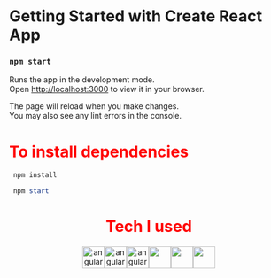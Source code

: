 # Getting Started with Create React App

### `npm start`

Runs the app in the development mode.\
Open [http://localhost:3000](http://localhost:3000) to view it in your browser.

The page will reload when you make changes.\
You may also see any lint errors in the console.

<h1 style="color:red">To install dependencies </h1>

```powershell
 npm install
```

```powershell
 npm start
```

<h1 style="color:red" align="center">Tech I used </h1>

 <div align="center" style="display: flex; justify-content: center;
   align-item:center; }}">
    <img src="https://icones.pro/wp-content/uploads/2021/06/icone-github-grise.png" alt="angular" width="40" height="40"/> 
    <img src="https://miro.medium.com/v2/resize:fit:512/1*W3ZHer9j6Cxzh78m0jLLdw.png" alt="angular" width="40" height="40"/> 
    <img src="https://cdn-icons-png.flaticon.com/512/732/732212.png" alt="angular" width="40" height="40"/>

   <img src="https://blog.leonhassan.co.uk/content/images/2019/01/react-1.svg" width="40" height="40"/> 
   <img src="https://git-scm.com/images/logos/downloads/Git-Icon-1788C.png" width="40" height="40"/>

   <img src="https://files.raycast.com/nwt9ncojkvwmjfkaada8upafvpnu" width="40" height="40"/> 
</div>
